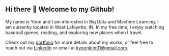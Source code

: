 ## Hi there 👋 Welcome to my Github!

My name is Yoon and I am interested in Big Data and Machine Learning. I am currently located in West Lafayette, IN. In my free time, I enjoy watching baseball games, reading, and exploring new places when I travel.


Check out my [portfolio](https://kyeungyoonkim.github.io) for more details about my works, or feel free to reach out via [LinkedIn](www.linkedin.com/in/kyoonkim) or email at [kyoonkim01@gmail.com](kyoonkim01@gmail.com).


<!--
**kyeungyoonkim/kyeungyoonkim** is a ✨ _special_ ✨ repository because its `README.md` (this file) appears on your GitHub profile.

Here are some ideas to get you started:

- 🔭 I’m currently working on ...
- 🌱 I’m currently learning ...
- 👯 I’m looking to collaborate on ...
- 🤔 I’m looking for help with ...
- 💬 Ask me about ...
- 📫 How to reach me: ...
- 😄 Pronouns: ...
- ⚡ Fun fact: ...
-->
